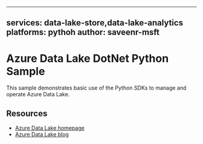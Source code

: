 
---
services: data-lake-store,data-lake-analytics
platforms: pythoh
author: saveenr-msft
---

# Azure Data Lake DotNet Python Sample

This sample demonstrates basic use of the Python SDKs to manage and operate Azure Data Lake.

## Resources

* [Azure Data Lake homepage](http://azure.github.io/AzureDataLake/)
* [Azure Data Lake blog](http://aka.ms/adlblog)

